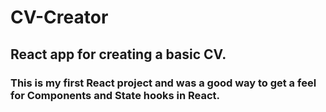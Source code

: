 # CV-Creator
## React app for creating a basic CV.
### This is my first React project and was a good way to get a feel for Components and State hooks in React.
